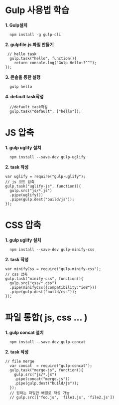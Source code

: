 # Gulp 사용법 학습

 **1. Gulp설치**
```{.javascript}
  npm install -g gulp-cli
```

 **2. gulpfile.js 파일 만들기**

```{.javascript}
 // hello task
  gulp.task("hello", function(){
    return console.log("Gulp Hello~?^^");
});
```

  **3. 콘솔을 통한 실행**
```{.javascript}
  gulp hello
```
  **4. default task작성**
```{.javascript}
  //default task작성
  gulp.task("default", ["hello"]);
```

# JS 압축

  **1. gulp uglify 설치**
  ```{.javascript}
    npm install --save-dev gulp-uglify
  ```

  **2. task 작성**
  ```{.javascript}
  var uglify = require("gulp-uglify");
  // js 코드 압축
  gulp.task("uglify-js", function(){
    gulp.src("js/*.js")
    .pipe(uglify())
    .pipe(gulp.dest("build/js"));
  });
  ```

# CSS 압축
**1. gulp uglify 설치**
```{.javascript}
  npm install --save-dev gulp-minify-css
```

**2. task 작성**
```{.javascript}
var minifyCss = require("gulp-minify-css");
// css 압축
gulp.task("minify-css", function(){
  gulp.src("css/*.css")
  .pipe(minifyCss({compatibility:"ie8"}))
  .pipe(gulp.dest("build/css"));
});
```

# 파일 통합( js, css ... )
**1. gulp concat 설치**
```{.javascript}
  npm install --save-dev gulp-concat
```
**2. task 작성**
```{.javascript}
// file merge
  var concat  = require("gulp-concat");
  gulp.task("merge-js", function(){
    gulp.src("js/*.js")
    .pipe(concat("merge.js"))
    .pipe(gulp.dest("build/js"));
  });
  // 원하는 파일만 배열로 작성 가능
  // gulp.src(['foo.js', 'file1.js', 'file2.js'])
```
